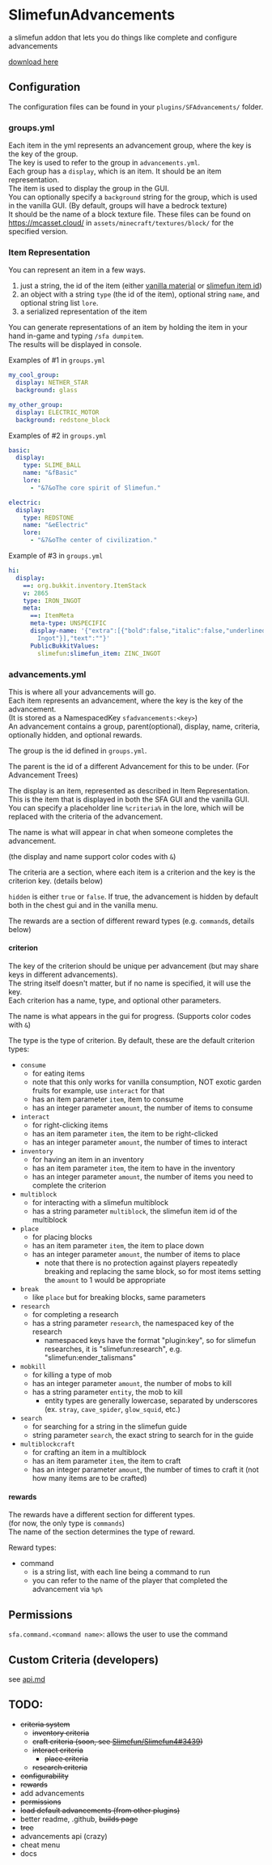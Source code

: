 # SlimefunAdvancements

a slimefun addon that lets you do things like complete and configure advancements

[download here](https://thebusybiscuit.github.io/builds/qwertyuioplkjhgfd/SlimefunAdvancements/main/)

## Configuration

The configuration files can be found in your `plugins/SFAdvancements/` folder.

### groups.yml

Each item in the yml represents an advancement group, where the key is the key of the group.<br>
The key is used to refer to the group in `advancements.yml`.<br>
Each group has a `display`, which is an item. It should be an item representation.<br>
The item is used to display the group in the GUI.<br>
You can optionally specify a `background` string for the group, which is used in the vanilla GUI. (By default, groups will have a bedrock texture)<br>
It should be the name of a block texture file. These files can be found on https://mcasset.cloud/ in `assets/minecraft/textures/block/` for the specified version.

### Item Representation

You can represent an item in a few ways.<br>
1. just a string, the id of the item (either [vanilla material](https://hub.spigotmc.org/javadocs/spigot/org/bukkit/Material.html) or [slimefun item id](https://sf-items.walshy.dev/))
2. an object with a string `type` (the id of the item), optional string `name`, and optional string list `lore`.
3. a serialized representation of the item

You can generate representations of an item by holding the item in your hand in-game and typing `/sfa dumpitem`.<br>
The results will be displayed in console.

Examples of #1 in `groups.yml`
```yaml
my_cool_group:
  display: NETHER_STAR
  background: glass

my_other_group:
  display: ELECTRIC_MOTOR
  background: redstone_block
```

Examples of #2 in `groups.yml`
```yaml
basic:
  display:
    type: SLIME_BALL
    name: "&fBasic"
    lore:
      - "&7&oThe core spirit of Slimefun."

electric:
  display:
    type: REDSTONE
    name: "&eElectric"
    lore:
      - "&7&oThe center of civilization."
```

Example of #3 in `groups.yml`
```yaml
hi:
  display:
    ==: org.bukkit.inventory.ItemStack
    v: 2865
    type: IRON_INGOT
    meta:
      ==: ItemMeta
      meta-type: UNSPECIFIC
      display-name: '{"extra":[{"bold":false,"italic":false,"underlined":false,"strikethrough":false,"obfuscated":false,"color":"aqua","text":"Zinc
        Ingot"}],"text":""}'
      PublicBukkitValues:
        slimefun:slimefun_item: ZINC_INGOT
```

### advancements.yml

This is where all your advancements will go.<br>
Each item represents an advancement, where the key is the key of the advancement.<br>
(It is stored as a NamespacedKey `sfadvancements:<key>`)<br>
An advancement contains a group, parent(optional), display, name, criteria, optionally hidden, and optional rewards.<br>

The group is the id defined in `groups.yml`.

The parent is the id of a different Advancement for this to be under. (For Advancement Trees)

The display is an item, represented as described in Item Representation. This is the item that is displayed in both the 
SFA GUI and the vanilla GUI. You can specify a placeholder line `%criteria%` in the lore, which will be replaced with the
criteria of the advancement. 

The name is what will appear in chat when someone completes the advancement.

(the display and name support color codes with `&`)

The criteria are a section, where each item is a criterion and the key is the criterion key. (details below)

`hidden` is either `true` or `false`. If true, the advancement is hidden by default both in the chest gui and in the vanilla menu. 

The rewards are a section of different reward types (e.g. `command`s, details below)

#### criterion

The key of the criterion should be unique per advancement (but may share keys in different advancements).<br>
The string itself doesn't matter, but if no name is specified, it will use the key.<br>
Each criterion has a name, type, and optional other parameters.

The name is what appears in the gui for progress. (Supports color codes with `&`)

The type is the type of criterion. By default, these are the default criterion types:
- `consume`
  - for eating items
  - note that this only works for vanilla consumption, NOT exotic garden fruits for example, use `interact` for that
  - has an item parameter `item`, item to consume
  - has an integer parameter `amount`, the number of items to consume
- `interact`
  - for right-clicking items
  - has an item parameter `item`, the item to be right-clicked
  - has an integer parameter `amount`, the number of times to interact
- `inventory`
  - for having an item in an inventory
  - has an item parameter `item`, the item to have in the inventory
  - has an integer parameter `amount`, the number of items you need to complete the criterion
- `multiblock`
  - for interacting with a slimefun multiblock
  - has a string parameter `multiblock`, the slimefun item id of the multiblock
- `place`
  - for placing blocks
  - has an item parameter `item`, the item to place down
  - has an integer parameter `amount`, the number of items to place
    - note that there is no protection against players repeatedly breaking and replacing the same block, so for most items setting the `amount` to 1 would be appropriate
- `break`
  - like `place` but for breaking blocks, same parameters
- `research`
  - for completing a research
  - has a string parameter `research`, the namespaced key of the research
    - namespaced keys have the format "plugin:key", so for slimefun researches, it is "slimefun:research", e.g. "slimefun:ender_talismans"
- `mobkill`
  - for killing a type of mob
  - has an integer parameter `amount`, the number of mobs to kill
  - has a string parameter `entity`, the mob to kill
    - entity types are generally lowercase, separated by underscores (ex. `stray`, `cave_spider`, `glow_squid`, etc.)
- `search`
  - for searching for a string in the slimefun guide
  - string parameter `search`, the exact string to search for in the guide
- `multiblockcraft`
  - for crafting an item in a multiblock
  - has an item parameter `item`, the item to craft
  - has an integer parameter `amount`, the number of times to craft it (not how many items are to be crafted)

#### rewards

The rewards have a different section for different types.<br>
(for now, the only type is `commands`)<br>
The name of the section determines the type of reward.

Reward types:
- command
  - is a string list, with each line being a command to run
  - you can refer to the name of the player that completed the advancement via `%p%`

## Permissions

`sfa.command.<command name>`: allows the user to use the command

## Custom Criteria (developers)

see [api.md](https://github.com/qwertyuioplkjhgfd/SlimefunAdvancements/blob/main/api.md)

## TODO:
- ~~criteria system~~
  - ~~inventory criteria~~
  - ~~craft criteria (soon, see [Slimefun/Slimefun4#3439](https://github.com/Slimefun/Slimefun4/pull/3439))~~
  - ~~interact criteria~~
      - ~~place criteria~~
  - ~~research criteria~~
- ~~configurability~~
- ~~rewards~~
- add advancements
- ~~permissions~~
- ~~load default advancements (from other plugins)~~
- better readme, .github, ~~builds page~~
- ~~tree~~
- advancements api (crazy)
- cheat menu
- docs
